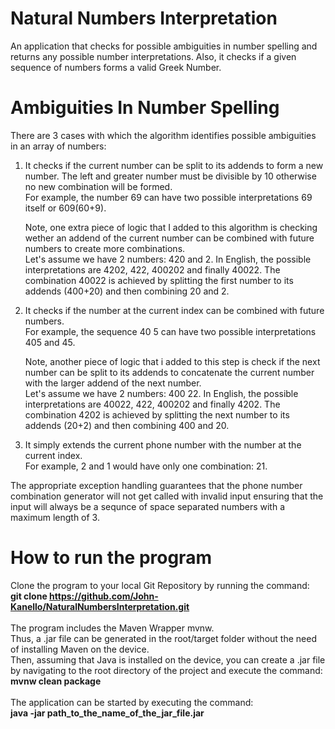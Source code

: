 # Natural Numbers Interpretation
An application that checks for possible ambiguities in number spelling and returns any possible number interpretations. Also, 
it checks if a given sequence of numbers forms a valid Greek Number.

# Ambiguities In Number Spelling
There are 3 cases with which the algorithm identifies possible ambiguities in an array of numbers:
1. It checks if the current number can be split to its addends to form a new number. The left and greater number must be divisible
  by 10 otherwise no new combination will be formed.</br>For example, the number 69 can have two possible interpretations 69 itself or 609(60+9).

   Note, one extra piece of logic that I added to this algorithm is checking wether an addend of
   the current number can be combined with future numbers to create more combinations.</br>
   Let's assume we have 2 numbers: 420 and 2.
   In English, the possible interpretations are 4202, 422, 400202 and finally 40022.
   The combination 40022 is achieved by splitting the first number to its addends (400+20) and then combining 20 and 2.

3. It checks if the number at the current index can be combined with future numbers.</br>
   For example, the sequence 40 5 can have two possible interpretations 405 and 45.

   Note, another piece of logic that i added to this step is check if the next number can be
   split to its addends to concatenate the current number with the larger addend of the next number.</br>
   Let's assume we have 2 numbers: 400 22.
   In English, the possible interpretations are 40022, 422, 400202 and finally 4202.
   The combination 4202 is achieved by splitting the next number to its addends (20+2) and then combining 400 and 20.

5.  It simply extends the current phone number with the number at the current index.</br>
    For example, 2 and 1 would have only one combination: 21.

The appropriate exception handling guarantees that the phone number combination generator will not get called with invalid input
ensuring that the input will always be a sequnce of space separated numbers with a maximum length of 3.

# How to run the program
Clone the program to your local Git Repository by running the command:</br>
<b>git clone https://github.com/John-Kanello/NaturalNumbersInterpretation.git</b></br></br>
The program includes the Maven Wrapper mvnw.</br>
Thus, a .jar file can be generated in the root/target folder without the need of installing Maven on the device.</br>
Then, assuming that Java is installed on the device, you can create a .jar file by navigating to the root directory of the project and execute the command:
</br><b>mvnw clean package</b></br></br>
The application can be started by executing the command:</br><b>java -jar path_to_the_name_of_the_jar_file.jar</b>



